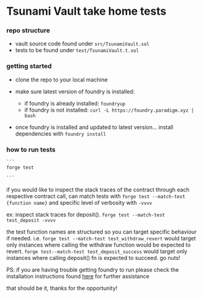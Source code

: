 # Tsunami Vault take home tests

### repo structure

-   vault source code found under `src/TsunamiVault.sol`
-   tests to be found under `test/TsunamiVault.t.sol`


### getting started

- clone the repo to your local machine

-   make sure latest version of foundry is installed:
    -   if foundry is already installed: `foundryup`
    -   if foundry is not installed: `curl -L https://foundry.paradigm.xyz | bash`
- once foundry is installed and updated to latest version... install dependencies with `foundry install`

### how to run tests
    ```
    forge test

    ```

if you would like to inspect the stack traces of the contract through each respective contract call, can match tests with `forge test --match-test {function name}` and specific level of verbosity with `-vvvv`

ex: inspect stack traces for deposit(). `forge test --match-test test_deposit -vvvv`

the test function names are structured so you can target specific behaviour if needed. i.e. `forge test --match-test test_withdraw_revert` would target only instances where calling the withdraw function would be expected to revert. `forge test--match-test test_deposit_success` would target only instances where calling deposit() fn is expected to succeed. go nuts!


PS: if you are having trouble getting foundry to run please check the installation instructions found [here](https://book.getfoundry.sh/getting-started/installation) for further assistance 


that should be it, thanks for the opportunity!
